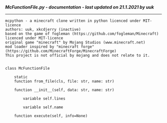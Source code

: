 ***McFunctionFile.py - documentation - last updated on 21.1.2021 by uuk***
___

    mcpython - a minecraft clone written in python licenced under MIT-licence
    authors: uuk, xkcdjerry (inactive)
    based on the game of fogleman (https://github.com/fogleman/Minecraft) licenced under MIT-licence
    original game "minecraft" by Mojang Studios (www.minecraft.net)
    mod loader inspired by "minecraft forge" (https://github.com/MinecraftForge/MinecraftForge)
    This project is not official by mojang and does not relate to it.


    class McFunctionFile

        static
        function from_file(cls, file: str, name: str)

        function __init__(self, data: str, name: str)

            variable self.lines

            variable self.name

        function execute(self, info=None)